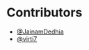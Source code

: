 # Contributors

- [@JainamDedhia](https://github.com/JainamDedhia)
- [@virti7](https://github.com/virti7)
